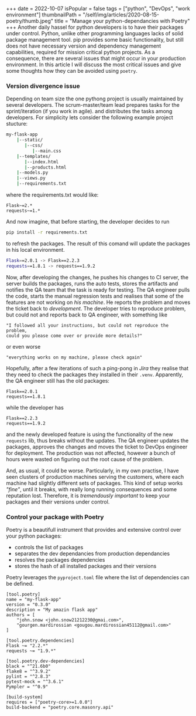 +++
date = 2022-10-07
isPopular = false
tags = ["python", "DevOps", "work environment"]
thumbnailPath = "/self/img/articles/2020-08-15-poetry/thumb.jpeg" 
title = "Manage your python-dependancies with Poetry"
+++
Another daily hassel for python developers is to have their packages under control.
Python, unlike other programming languages lacks of solid package management tool.
pip provides some basic functionality, but still does not have necessary version and 
dependency management capabilities, required for mission critical python projects.
As a consequence, there are several issues that might occur in your production environment.
In this article I will discuss the most critical issues and give some thoughts how they
can be avoided using `poetry`.

### Version divergence issue
Depending on team size the one pythong project is usually maintained by several developers.
The scrum-master/team lead prepares tasks for the sprint/iteration (if you work in agile).
and distributes the tasks among developers.
For simplicity lets consider the following example project stucture:
```bash
my-flask-app
    |--static/
       |--css/
          |--main.css
    |--templates/
       |--index.html
       |--products.html
    |--models.py
    |--views.py
    |--requirements.txt
```
where the requirements.txt would like:
```shell
Flask~=2.*
requests~=1.*
```
And now imagine, that before starting, the developer decides to run 
```bash
pip install -r requirements.txt
``` 
to refresh the packages.
The result of this comand will update the packages in his local environment.

```bash
Flask==2.0.1 -> Flask==2.2.3
requests==1.8.1 -> requests==1.9.2
```

Now, after developing the changes, he pushes his changes to CI server, the server
builds the packages, runs the auto tests, stores the artifacts and notifies the QA team that
the task is ready for testing.
The QA engineer pulls the code, starts the manual regression tests and realises that
some of the features are not working on *his machine*. He reports the problem and moves
the ticket back to *development*.
The developer tries to reproduce problem, but could not and reports back to QA engineer,
with something like 

```
"I followed all your instructions, but could not reproduce the problem, 
could you please come over or provide more details?"
```
or even worse

```
"everything works on my machine, please check again"
```
Hopefully, after a few iterations of such a ping-pong in *Jira* they realise that 
they need to check the packages they installed in their `.venv`.
Apparently, the QA engineer still has the old packages:
```shell
Flask==2.0.1
requests==1.8.1
```
while the developer has  
```shell
Flask==2.2.3
requests==1.9.2
```
and the newly developed feature is using the functionality of the new `requests` lib, 
thus breaks without the updates.
The QA engineer updates the packages, approves the changes and moves the ticket to DevOps
engineer for deployment. 
The production was not affected, however a bunch of hours were wasted on figuring out the 
root cause of the problem.

And, as usual, it could be worse. Particularly, in my own practise, I have seen clusters
of production machines serving the customers, where each machine had slightly different 
sets of packages. 
This kind of setup works *"fine"*, until it breaks, with really long running 
consequences and some reputation lost.
Therefore, it is *tremendously important* to keep your packages and their versions 
under control.

### Control your package with Poetry
Poetry is a beautifull instrument that provides and extensive control over your python
packages:
- controls the list of packages
- separates the dev dependancies from production dependancies  
- resolves the packages dependencies
- stores the hash of all installed packages and their versions

Poetry leverages the `pyproject.toml` file where the list of dependencies can be defined.
```shell
[tool.poetry]
name = "my-flask-app"
version = "0.3.0"
description = "My amazin flask app"
authors = [
    "john.snow <john.snow21212230@gmai.com>",
    "gourgen.mardirossian <gougou.mardirossian45112@gmail.com>"
]

[tool.poetry.dependencies]
Flask ~= "2.2.*"
requests ~= "1.9.*"

[tool.poetry.dev-dependencies]
black = "^21.6b0"
flake8 = "^3.9.2"
pylint = "^2.8.3"
pytest-mock = "^3.6.1"
Pympler = "^0.9"

[build-system]
requires = ["poetry-core>=1.0.0"]
build-backend = "poetry.core.masonry.api"
```










